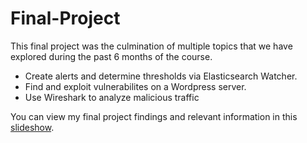 # Final-Project
This final project was the culmination of multiple topics that we have explored during the past 6 months of the course.

- Create alerts and determine thresholds via Elasticsearch Watcher.
- Find and exploit vulnerabilites on a Wordpress server.
- Use Wireshark to analyze malicious traffic

You can view my final project findings and relevant information in this [slideshow](https://github.com/Phillipluck/Final-Project/blob/main/Final%20Engagement%20Attack%2C%20Defense%20%26%20Analysis%20of%20a%20Vulnerable%20Network.pdf).
